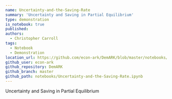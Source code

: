 ```yaml
---
name: Uncertainty-and-the-Saving-Rate
summary: 'Uncertainty and Saving in Partial Equilibrium'
type: demonstration
is_notebook: true
published:
authors:
  - Christopher Carroll
tags:
  - Notebook
  - Demonstration
location_url: https://github.com/econ-ark/DemARK/blob/master/notebooks/Uncertainty-and-the-Saving-Rate.ipynb
github_user: econ-ark
github_repository: DemARK
github_branch: master
github_path: notebooks/Uncertainty-and-the-Saving-Rate.ipynb
---
```


Uncertainty and Saving in Partial Equilibrium
